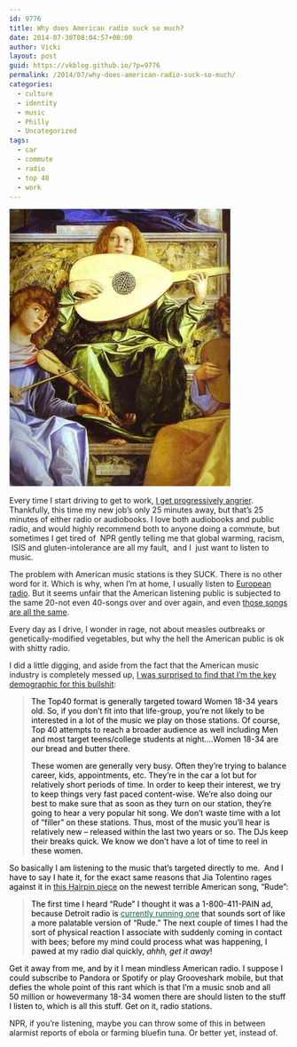 ```yaml
---
id: 9776
title: Why does American radio suck so much?
date: 2014-07-30T08:04:57+00:00
author: Vicki
layout: post
guid: https://vkblog.github.io/?p=9776
permalink: /2014/07/why-does-american-radio-suck-so-much/
categories:
  - culture
  - identity
  - music
  - Philly
  - Uncategorized
tags:
  - car
  - commute
  - radio
  - top 40
  - work
---
```

[<img class="aligncenter size-full wp-image-9781" src="https://raw.githubusercontent.com/vkblog/vkblog.github.io/master/public/img/2014/07/the-san-giobbe-altarpiece-detail-of-music-making-angels-1480.jpgBlog.jpg" alt="the-san-giobbe-altarpiece-detail-of-music-making-angels-1480.jpg!Blog" width="399" height="500" />](https://raw.githubusercontent.com/vkblog/vkblog.github.io/master/public/img/2014/07/the-san-giobbe-altarpiece-detail-of-music-making-angels-1480.jpgBlog.jpg)

Every time I start driving to get to work, <a href="https://vkblog.github.io/2010/11/in-philadelphia-traffic-everyones-an-engineer/" target="_blank">I get progressively angrier</a>. Thankfully, this time my new job&#8217;s only 25 minutes away, but that&#8217;s 25 minutes of either radio or audiobooks. I love both audiobooks and public radio, and would highly recommend both to anyone doing a commute, but sometimes I get tired of  NPR gently telling me that global warming, racism,  ISIS and gluten-intolerance are all my fault,  and I  just want to listen to music.

The problem with American music stations is they SUCK. There is no other word for it. Which is why, when I&#8217;m at home, I usually listen to <a href="https://vkblog.github.io/2011/12/this-post-is-kind-of-hipster-because-i-talk-about-old-school-radios-and-miss-them-but-i-also-love-my-ipad/" target="_blank">European radio</a>. But it seems unfair that the American listening public is subjected to the same 20-not even 40-songs over and over again, and even <a href="http://www.gizmag.com/pop-music-trends/23535/" target="_blank">those songs are all the same</a>.

Every day as I drive, I wonder in rage, not about measles outbreaks or genetically-modified vegetables, but why the hell the American public is ok with shitty radio.

I did a little digging, and aside from the fact that the American music industry is completely messed up, <a href="http://www.reddit.com/r/IAmA/comments/vqshb/iama_vp_of_programming_for_a_large_american_radio/" target="_blank">I was surprised to find that I&#8217;m the key demographic for this bullshit</a>:

> <p style="color: #000000;">
>   The Top40 format is generally targeted toward Women 18-34 years old. So, if you don&#8217;t fit into that life-group, you&#8217;re not likely to be interested in a lot of the music we play on those stations. Of course, Top 40 attempts to reach a broader audience as well including Men and most target teens/college students at night&#8230;.Women 18-34 are our bread and butter there.
> </p>
> 
> <p style="color: #000000;">
>   These women are generally very busy. Often they&#8217;re trying to balance career, kids, appointments, etc. They&#8217;re in the car a lot but for relatively short periods of time. In order to keep their interest, we try to keep things very fast paced content-wise. We&#8217;re also doing our best to make sure that as soon as they turn on our station, they&#8217;re going to hear a very popular hit song. We don&#8217;t waste time with a lot of &#8220;filler&#8221; on these stations. Thus, most of the music you&#8217;ll hear is relatively new &#8211; released within the last two years or so. The DJs keep their breaks quick. We know we don&#8217;t have a lot of time to reel in these women.
> </p>

<p style="color: #000000; text-align: left;">
  So basically I am listening to the music that&#8217;s targeted directly to me.  And I have to say I hate it, for the exact same reasons that Jia Tolentino rages against it in <a href="http://thehairpin.com/2014/07/why-i-have-to-be-so-rude" target="_blank">this Hairpin piece</a> on the newest terrible American song, &#8220;Rude&#8221;:
</p>

> <p style="color: #000000; text-align: left;">
>   The first time I heard “Rude” I thought it was a 1-800-411-PAIN ad, because Detroit radio is <a style="color: #036237;" href="https://www.google.com/url?q=https%3A%2F%2Fsoundcloud.com%2F411-pain%2Fhappy-411pain&sa=D&sntz=1&usg=AFQjCNFzfZdxlXDxNkYDJub0JW5sc055QQ" target="_blank">currently running one</a> that sounds sort of like a more palatable version of “Rude.” The next couple of times I had the sort of physical reaction I associate with suddenly coming in contact with bees; before my mind could process what was happening, I pawed at my radio dial quickly, <em>ahhh, get it away</em>!
> </p>

<p style="color: #000000; text-align: left;">
  Get it away from me, and by it I mean mindless American radio. I suppose I could subscribe to Pandora or Spotify or play Grooveshark mobile, but that defies the whole point of this rant which is that I&#8217;m a music snob and all 50 million or howevermany 18-34 women there are should listen to the stuff I listen to, which is all this stuff. Get on it, radio stations.
</p>



NPR, if you&#8217;re listening, maybe you can throw some of this in between alarmist reports of ebola or farming bluefin tuna. Or better yet, instead of.